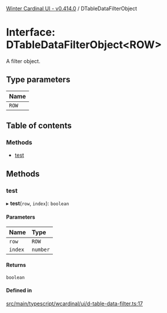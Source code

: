 [Winter Cardinal UI - v0.414.0](../index.md) / DTableDataFilterObject

# Interface: DTableDataFilterObject\<ROW\>

A filter object.

## Type parameters

| Name |
| :------ |
| `ROW` |

## Table of contents

### Methods

- [test](DTableDataFilterObject.md#test)

## Methods

### test

▸ **test**(`row`, `index`): `boolean`

#### Parameters

| Name | Type |
| :------ | :------ |
| `row` | `ROW` |
| `index` | `number` |

#### Returns

`boolean`

#### Defined in

[src/main/typescript/wcardinal/ui/d-table-data-filter.ts:17](https://github.com/winter-cardinal/winter-cardinal-ui/blob/v0.414.0/src/main/typescript/wcardinal/ui/d-table-data-filter.ts#L17)

